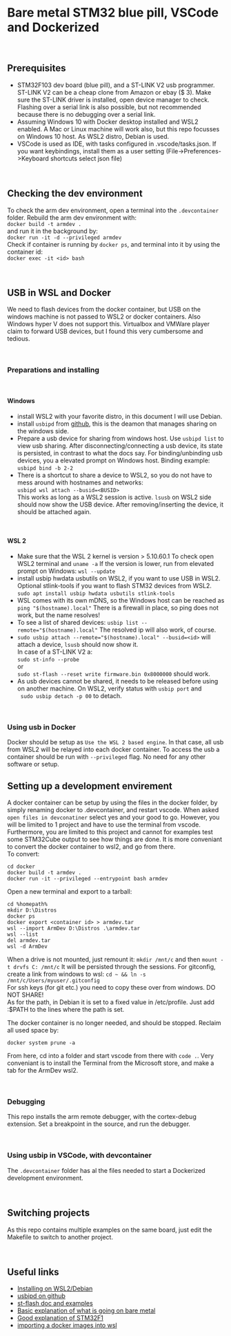 # Bare metal STM32 blue pill, VSCode and Dockerized

&nbsp;
## Prerequisites
- STM32F103 dev board (blue pill), and a ST-LINK V2 usb programmer. ST-LINK V2 can be a cheap clone from Amazon or ebay ($ 3). Make sure the ST-LINK driver is installed, open device manager to check. Flashing over a serial link is also possible, but not recommended because there is no debugging over a serial link.
- Assuming Windows 10 with Docker desktop installed and WSL2 enabled. A Mac or Linux machine will work also, but this repo focusses on Windows 10 host. As WSL2 distro, Debian is used.
- VSCode is used as IDE, with tasks configured in .vscode/tasks.json. 
If you want keybindings, install them as a user setting (File->Preferences->Keyboard shortcuts select json file)

&nbsp;
## Checking the dev environment
To check the arm dev environment, open a terminal into the ```.devcontainer``` folder. Rebuild the arm dev environment with:  
 ```docker build -t armdev . ```   
and run it in the background by:   
```docker run -it -d --privileged armdev```  
Check if container is running by ```docker ps```, and terminal into it by using the container id:   
```docker exec -it <id> bash```

&nbsp;
## USB in WSL and Docker
We need to flash devices from the docker container, but USB on the windows machine is not passed to WSL2 or docker containers. Also Windows hyper V does not support this. Virtualbox and VMWare player claim to forward USB devices, but I found this very cumbersome and tedious.

&nbsp;
### Preparations and installing 

&nbsp;
#### Windows
- install WSL2 with your favorite distro, in this document I will use Debian.
- install ```usbipd``` from [github](https://github.com/dorssel/usbipd-win/releases/tag/v1.3.0), this is the deamon that manages sharing on the windows side.
- Prepare a usb device for sharing from windows host. Use ```usbipd list``` to view usb sharing. After disconnecting/connecting a usb device, its state is persisted, in contrast to what the docs say. For binding/unbinding usb devices, you a elevated prompt on Windows host. Binding example:   
```usbipd bind -b 2-2```
- There is a shortcut to share a device to WSL2, so you do not have to mess around with hostnames and networks:   
 ```usbipd wsl attach --busid=<BUSID>```   
 This works as long as a WSL2 session is active. ```lsusb``` on WSL2 side should now show the USB device. After removing/inserting the device, it should be attached again.

&nbsp;
#### WSL 2
- Make sure that the WSL 2 kernel is version > 5.10.60.1 To check open WSL2 terminal and ```uname -a``` If the version is lower, run from elevated prompt on Windows: ```wsl --update```
- install usbip hwdata usbutils on WSL2, if you want to use USB in WSL2. Optional stlink-tools if you want to flash STM32 devices from WSL2.   
```sudo apt install usbip hwdata usbutils stlink-tools```
- WSL comes with its own mDNS, so the Windows host can be reached as ```ping "$(hostname).local"``` There is a firewall in place, so ping does not work, but the name resolves!
- To see a list of shared devices: ```usbip list --remote="$(hostname).local"``` The resolved ip will also work, of course.
- ```sudo usbip attach --remote="$(hostname).local" --busid=<id>``` will attach a device, ```lsusb``` should now show it.   
In case of a ST-LINK V2 a:   
 ```sudo st-info --probe```  
or   
```sudo st-flash --reset write firmware.bin 0x8000000``` should work.
- As usb devices cannot be shared, it needs to be released before using on another machine. On WSL2, verify status with ```usbip port``` and   
``` sudo usbip detach -p 00``` to detach.

&nbsp;
### Using usb in Docker
Docker should be setup as ```Use the WSL 2 based engine```. In that case, all usb from WSL2 will be relayed into each docker container. To access the usb a container should be run with ```--privileged``` flag. No need for any other software or setup. 

## Setting up a development envirement
A docker container can be setup by using the files in the docker folder, by simply renaming docker to .devcontainer, and restart vscode. When asked ```open files in devconatiner``` select yes and your good to go. However, you will be limited to 1 project and have to use the terminal from vscode. Furthermore, you are limited to this project and cannot for examples test some STM32Cube output to see how things are done. It is more conveniant to convert the docker container to wsl2, and go from there.   
To convert:   
```
cd docker
docker build -t armdev .
docker run -it --privileged --entrypoint bash armdev
```
Open a new terminal and export to a tarball:   
```
cd %homepath%
mkdir D:\Distros
docker ps
docker export <container id> > armdev.tar
wsl --import ArmDev D:\Distros .\armdev.tar
wsl --list
del armdev.tar
wsl -d ArmDev
```

When a drive is not mounted, just remount it: ```mkdir /mnt/c``` and then ```mount -t drvfs C: /mnt/c``` It will be persisted through the sessions. For gitconfig, create a link from windows to wsl: ```cd ~ && ln -s /mnt/c/Users/myuser/.gitconfig```   
For ssh keys (for git etc.) you need to copy these over from windows. DO NOT SHARE!   
As for the path, in Debian it is set to a fixed value in /etc/profile. Just add :$PATH to the lines where the path is set.

The docker container is no longer needed, and should be stopped. Reclaim all used space by:   
```
docker system prune -a
```

From here, cd into a folder and start vscode from there with ```code .```. Very conveniant is to install the Terminal from the Microsoft store, and make a tab for the ArmDev wsl2.

&nbsp;
### Debugging
This repo installs the arm remote debugger, with the cortex-debug extension. Set a breakpoint in the source, and run the debugger.

&nbsp;
### Using usbip in VSCode, with devcontainer
The ```.devcontainer``` folder has al the files needed to start a Dockerized development environment.

&nbsp;
## Switching projects
As this repo contains multiple examples on the same board, just edit the Makefile to switch to another project.

&nbsp;
## Useful links
- [Installing on WSL2/Debian](https://superuser.com/questions/1686414/e-unable-to-locate-package-linux-tools-5-4-0-77-generic-on-wsl-debian-11)
- [usbipd on github](https://github.com/dorssel/usbipd-win)
- [st-flash doc and examples](https://www.mankier.com/1/st-flash)
- [Basic explanation of what is going on bare metal](https://karooza.net/going-bare-metal-on-stm32)
- [Good explanation of STM32F1](http://stefanfrings.de/stm32/stm32f1.html)
- [importing a docker images into wsl](https://docs.microsoft.com/en-us/windows/wsl/use-custom-distro)


